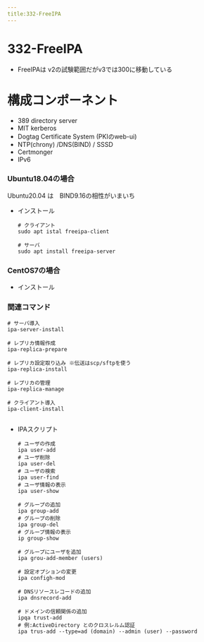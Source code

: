 ```yaml
---
title:332-FreeIPA
---
```

# 332-FreeIPA

- FreeIPAは v2の試験範囲だがv3では300に移動している

# 構成コンポーネント

- 389 directory server
- MIT kerberos
- Dogtag Certificate System (PKIのweb-ui)
- NTP(chrony) /DNS(BIND) / SSSD
- Certmonger
- IPv6

### Ubuntu18.04の場合

Ubuntu20.04 は　BIND9.16の相性がいまいち

- インストール
  ```
  # クライアント
  sudo apt istal freeipa-client

  # サーバ
  sudo apt install freeipa-server
  ```

### CentOS7の場合

- インストール
  
### 関連コマンド

```
# サーバ導入
ipa-server-install

# レプリカ情報作成
ipa-replica-prepare 

# レプリカ設定取り込み ※伝送はscp/sftpを使う
ipa-replica-install

# レプリカの管理
ipa-replica-manage

# クライアント導入
ipa-client-install


```

- IPAスクリプト
  ```
  # ユーザの作成
  ipa user-add
  # ユーザ削除
  ipa user-del
  # ユーザの検索
  ipa user-find
  # ユーザ情報の表示
  ipa user-show

  # グループの追加
  ipa group-add
  # グループの削除
  ipa group-del
  # グループ情報の表示
  ip group-show 

  # グループにユーザを追加
  ipa grou-add-member (users)

  # 設定オプションの変更
  ipa configh-mod

  # DNSリソースレコードの追加
  ipa dnsrecord-add

  # ドメインの信頼関係の追加
  ipqa trust-add
  # 例:ActiveDirectory とのクロスレルム認証
  ipa trus-add --type=ad (domain) --admin (user) --password
  ```

